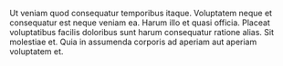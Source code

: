 Ut veniam quod consequatur temporibus itaque. Voluptatem neque et consequatur est neque veniam ea. Harum illo et quasi officia. Placeat voluptatibus facilis doloribus sunt harum consequatur ratione alias. Sit molestiae et. Quia in assumenda corporis ad aperiam aut aperiam voluptatem et.